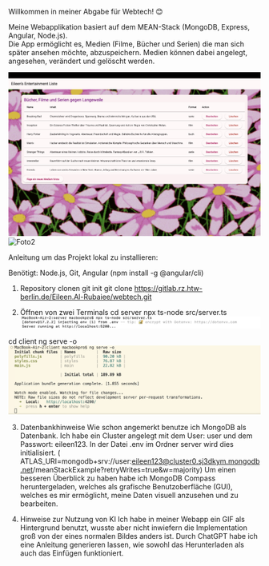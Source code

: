 Willkommen in meiner Abgabe für Webtech! 😊

Meine Webapplikation basiert auf dem MEAN-Stack (MongoDB, Express, Angular, Node.js).  
Die App ermöglicht es, Medien (Filme, Bücher und Serien) die man sich später ansehen möchte, abzuspeichern.
Medien können dabei angelegt, angesehen, verändert und gelöscht werden.

![Foto](<Bildschirmfoto 2025-09-23 um 14.37.12.png>)
![Foto2](<Bildschirmfoto 2025-09-23 um 14.38.03.png>)


Anleitung um das Projekt lokal zu installieren:

Benötigt: Node.js, Git, Angular (npm install -g @angular/cli)

1. Repository clonen
git init
git clone https://gitlab.rz.htw-berlin.de/Eileen.Al-Rubaiee/webtech.git

2. Öffnen von zwei Terminals
cd server
npx ts-node src/server.ts
![Foto 2](<Screenshot 1.png>)

cd client 
ng serve -o
![alt text](<Bildschirmfoto 2025-09-23 um 13.29.54.png>)

3. Datenbankhinweise
Wie schon angemerkt benutze ich MongoDB als Datenbank. 
Ich habe ein Cluster angelegt mit dem User: user und dem Passwort: eileen123.
In der Datei .env im Ordner server wird  dies initialisiert. ( ATLAS_URI=mongodb+srv://user:eileen123@cluster0.sj3dkym.mongodb.net/meanStackExample?retryWrites=true&w=majority) 
Um einen besseren Überblick zu haben habe ich MongoDB Compass heruntergeladen, welches als grafische Benutzoberfläche (GUI), welches es mir ermöglicht, meine Daten visuell anzusehen und zu bearbeiten.


4. Hinweise zur Nutzung von KI
Ich habe in meiner Webapp ein GIF als Hintergrund benutzt, wusste aber nicht inwiefern die Implementation groß von der eines normalen Bildes anders ist. Durch ChatGPT habe ich eine Anleitung generieren lassen, wie sowohl das Herunterladen als auch das Einfügen funktioniert. 








